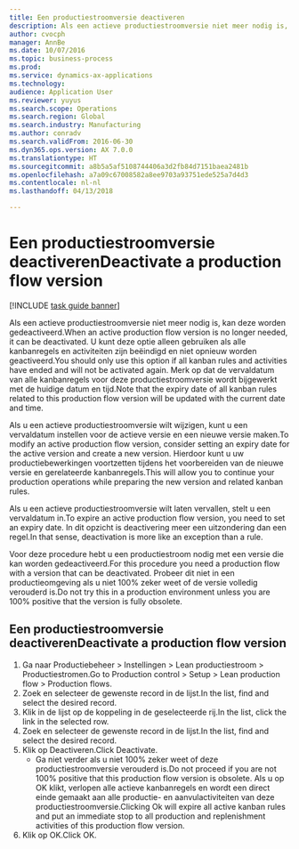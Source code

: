 ```yaml
--- 
title: Een productiestroomversie deactiveren
description: Als een actieve productiestroomversie niet meer nodig is, kan deze worden gedeactiveerd.
author: cvocph
manager: AnnBe
ms.date: 10/07/2016
ms.topic: business-process
ms.prod: 
ms.service: dynamics-ax-applications
ms.technology: 
audience: Application User
ms.reviewer: yuyus
ms.search.scope: Operations
ms.search.region: Global
ms.search.industry: Manufacturing
ms.author: conradv
ms.search.validFrom: 2016-06-30
ms.dyn365.ops.version: AX 7.0.0
ms.translationtype: HT
ms.sourcegitcommit: a8b5a5af5108744406a3d2fb84d7151baea2481b
ms.openlocfilehash: a7a09c67008582a8ee9703a93751ede525a7d4d3
ms.contentlocale: nl-nl
ms.lasthandoff: 04/13/2018

---
```

# <a name="deactivate-a-production-flow-version"></a><span data-ttu-id="54149-103">Een productiestroomversie deactiveren</span><span class="sxs-lookup"><span data-stu-id="54149-103">Deactivate a production flow version</span></span>

[!INCLUDE [task guide banner](../../includes/task-guide-banner.md)]

<span data-ttu-id="54149-104">Als een actieve productiestroomversie niet meer nodig is, kan deze worden gedeactiveerd.</span><span class="sxs-lookup"><span data-stu-id="54149-104">When an active production flow version is no longer needed, it can be deactivated.</span></span> <span data-ttu-id="54149-105">U kunt deze optie alleen gebruiken als alle kanbanregels en activiteiten zijn beëindigd en niet opnieuw worden geactiveerd.</span><span class="sxs-lookup"><span data-stu-id="54149-105">You should only use this option if all kanban rules and activities have ended and will not be activated again.</span></span> <span data-ttu-id="54149-106">Merk op dat de vervaldatum van alle kanbanregels voor deze productiestroomversie wordt bijgewerkt met de huidige datum en tijd.</span><span class="sxs-lookup"><span data-stu-id="54149-106">Note that the expiry date of all kanban rules related to this production flow version will be updated with the current date and time.</span></span> 

<span data-ttu-id="54149-107">Als u een actieve productiestroomversie wilt wijzigen, kunt u een vervaldatum instellen voor de actieve versie en een nieuwe versie maken.</span><span class="sxs-lookup"><span data-stu-id="54149-107">To modify an active production flow version, consider setting an expiry date for the active version and create a new version.</span></span> <span data-ttu-id="54149-108">Hierdoor kunt u uw productiebewerkingen voortzetten tijdens het voorbereiden van de nieuwe versie en gerelateerde kanbanregels.</span><span class="sxs-lookup"><span data-stu-id="54149-108">This will allow you to continue your production operations while preparing the new version and related kanban rules.</span></span> 

<span data-ttu-id="54149-109">Als u een actieve productiestroomversie wilt laten vervallen, stelt u een vervaldatum in.</span><span class="sxs-lookup"><span data-stu-id="54149-109">To expire an active production flow version, you need to set an expiry date.</span></span> <span data-ttu-id="54149-110">In dit opzicht is deactivering meer een uitzondering dan een regel.</span><span class="sxs-lookup"><span data-stu-id="54149-110">In that sense, deactivation is more like an exception than a rule.</span></span> 

<span data-ttu-id="54149-111">Voor deze procedure hebt u een productiestroom nodig met een versie die kan worden gedeactiveerd.</span><span class="sxs-lookup"><span data-stu-id="54149-111">For this procedure you need a production flow with a version that can be deactivated.</span></span> <span data-ttu-id="54149-112">Probeer dit niet in een productieomgeving als u niet 100% zeker weet of de versie volledig verouderd is.</span><span class="sxs-lookup"><span data-stu-id="54149-112">Do not try this in a production environment unless you are 100% positive that the version is fully obsolete.</span></span>


## <a name="deactivate-a-production-flow-version"></a><span data-ttu-id="54149-113">Een productiestroomversie deactiveren</span><span class="sxs-lookup"><span data-stu-id="54149-113">Deactivate a production flow version</span></span>
1. <span data-ttu-id="54149-114">Ga naar Productiebeheer > Instellingen > Lean productiestroom > Productiestromen.</span><span class="sxs-lookup"><span data-stu-id="54149-114">Go to Production control > Setup > Lean production flow > Production flows.</span></span>
2. <span data-ttu-id="54149-115">Zoek en selecteer de gewenste record in de lijst.</span><span class="sxs-lookup"><span data-stu-id="54149-115">In the list, find and select the desired record.</span></span>
3. <span data-ttu-id="54149-116">Klik in de lijst op de koppeling in de geselecteerde rij.</span><span class="sxs-lookup"><span data-stu-id="54149-116">In the list, click the link in the selected row.</span></span>
4. <span data-ttu-id="54149-117">Zoek en selecteer de gewenste record in de lijst.</span><span class="sxs-lookup"><span data-stu-id="54149-117">In the list, find and select the desired record.</span></span>
5. <span data-ttu-id="54149-118">Klik op Deactiveren.</span><span class="sxs-lookup"><span data-stu-id="54149-118">Click Deactivate.</span></span>
    * <span data-ttu-id="54149-119">Ga niet verder als u niet 100% zeker weet of deze productiestroomversie verouderd is.</span><span class="sxs-lookup"><span data-stu-id="54149-119">Do not proceed if you are not 100% positive that this production flow version is obsolete.</span></span> <span data-ttu-id="54149-120">Als u op OK klikt, verlopen alle actieve kanbanregels en wordt een direct einde gemaakt aan alle productie- en aanvulactiviteiten van deze productiestroomversie.</span><span class="sxs-lookup"><span data-stu-id="54149-120">Clicking Ok will expire all active kanban rules and put an immediate stop to all production and replenishment activities of this production flow version.</span></span>  
6. <span data-ttu-id="54149-121">Klik op OK.</span><span class="sxs-lookup"><span data-stu-id="54149-121">Click OK.</span></span>



